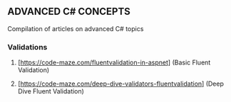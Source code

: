 
## ADVANCED C# CONCEPTS

Compilation of articles on advanced C# topics


### Validations

1. [https://code-maze.com/fluentvalidation-in-aspnet] (Basic Fluent Validation)

2. [https://code-maze.com/deep-dive-validators-fluentvalidation] (Deep Dive Fluent Validation)
